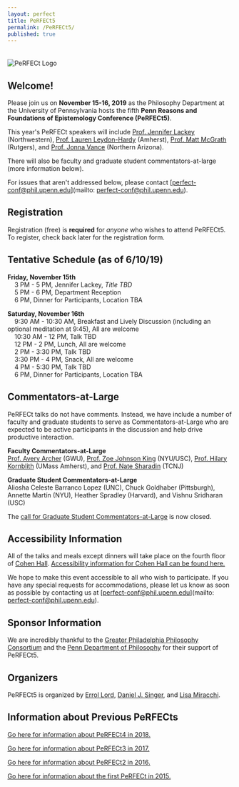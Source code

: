 ```yaml
---
layout: perfect
title: PeRFECt5
permalink: /PeRFECt5/
published: true
---
```

<img src="http://www.danieljsinger.com/images/PeRFECt5.png" alt="PeRFECt Logo" style="margin:20px 0px 0px">

## Welcome!

Please join us on **November 15-16, 2019** as the Philosophy Department at the University of Pennsylvania hosts the fifth **Penn Reasons and Foundations of Epistemology Conference (PeRFECt5)**.

This year's PeRFECt speakers will include [Prof. Jennifer Lackey](http://faculty.wcas.northwestern.edu/~jal788/index.html) (Northwestern), [Prof. Lauren Leydon-Hardy](http://www.leydonhardy.net/) (Amherst), [Prof. Matt McGrath](https://philosophy.rutgers.edu/people/faculty/details/182-faculty1/faculty-profiles/955-mcgrath-matt) (Rutgers), and [Prof. Jonna Vance](https://www.jonnavance.com/) (Northern Arizona).

There will also be faculty and graduate student commentators-at-large (more information below).

For issues that aren't addressed below, please contact [perfect-conf@phil.upenn.edu](mailto: perfect-conf@phil.upenn.edu).

## Registration
Registration (free) is **required** for _anyone_ who wishes to attend PeRFECt5. To register, check back later for the registration form.


## Tentative Schedule (as of 6/10/19) 
**Friday, November 15th**  
&nbsp;&nbsp;&nbsp;&nbsp;3 PM - 5 PM, Jennifer Lackey, _Title TBD_  
&nbsp;&nbsp;&nbsp;&nbsp;5 PM - 6 PM, Department Reception  
&nbsp;&nbsp;&nbsp;&nbsp;6 PM, Dinner for Participants, Location TBA

**Saturday, November 16th**  
&nbsp;&nbsp;&nbsp;&nbsp;9:30 AM - 10:30 AM, Breakfast and Lively Discussion (including an optional meditation at 9:45), All are welcome  
&nbsp;&nbsp;&nbsp;&nbsp;10:30 AM - 12 PM, Talk TBD  
&nbsp;&nbsp;&nbsp;&nbsp;12 PM - 2 PM, Lunch, All are welcome  
&nbsp;&nbsp;&nbsp;&nbsp;2 PM - 3:30 PM, Talk TBD  
&nbsp;&nbsp;&nbsp;&nbsp;3:30 PM - 4 PM, Snack, All are welcome  
&nbsp;&nbsp;&nbsp;&nbsp;4 PM - 5:30 PM, Talk TBD  
&nbsp;&nbsp;&nbsp;&nbsp;6 PM, Dinner for Participants, Location TBA  


## Commentators-at-Large
PeRFECt talks do not have comments.  Instead, we have include a number of faculty and graduate students to serve as Commentators-at-Large who are expected to be active participants in the discussion and help drive productive interaction.

**Faculty Commentators-at-Large**  
[Prof. Avery Archer](http://www.averyarcher.com/) (GWU), [Prof. Zoe Johnson King](https://www.zoejohnsonking.com/) (NYU/USC), [Prof. Hilary Kornblith](https://www.umass.edu/philosophy/member/hilary-kornblith) (UMass Amherst), and [Prof. Nate Sharadin](https://www.natesharadin.com/) (TCNJ)

**Graduate Student Commentators-at-Large**  
Aliosha Celeste Barranco Lopez (UNC), Chuck Goldhaber (Pittsburgh), Annette Martín (NYU), Heather Spradley (Harvard), and Vishnu Sridharan (USC)

The [call for Graduate Student Commentators-at-Large](https://philevents.org/event/show/75390) is now closed.


## Accessibility Information
All of the talks and meals except dinners will take place on the fourth floor of [Cohen Hall](http://www.facilities.upenn.edu/maps/locations/cohen-hall-claudia).  [Accessibility information for Cohen Hall can be found here.](http://www.facilities.upenn.edu/sites/default/files/pennaccess/PA0310-CohenHall.pdf)

We hope to make this event accessible to all who wish to participate.  If you have any special requests for accommodations, please let us know as soon as possible by contacting us at [perfect-conf@phil.upenn.edu](mailto: perfect-conf@phil.upenn.edu).

## Sponsor Information
We are incredibly thankful to the [Greater Philadelphia Philosophy Consortium](http://www.thegppc.org/) and the [Penn Department of Philosophy](https://philosophy.sas.upenn.edu/) for their support of PeRFECt5.

## Organizers
PeRFECt5 is organized by [Errol Lord](http://www.errol-lord.com/), [Daniel J. Singer](http://www.danieljsinger.com/), and [Lisa Miracchi](http://miracchi.wix.com/lisamiracchi).

## Information about Previous PeRFECts
[Go here for information about PeRFECt4 in 2018.](http://www.danieljsinger.com/PeRFECt4/)

[Go here for information about PeRFECt3 in 2017.](http://www.danieljsinger.com/PeRFECt3/)

[Go here for information about PeRFECt2 in 2016.](http://www.danieljsinger.com/PeRFECt2/)

[Go here for information about the first PeRFECt in 2015.](http://www.phil.upenn.edu/~singerd/PeRFECt15.html)
